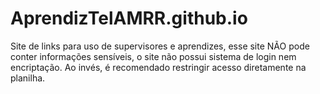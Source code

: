 # AprendizTelAMRR.github.io

Site de links para uso de supervisores e aprendizes, esse site NÃO pode conter informações sensíveis, o site não possui sistema de login nem encriptação. Ao invés, é recomendado restringir acesso diretamente na planilha.